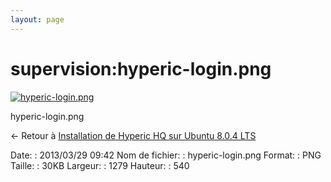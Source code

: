 ```yaml
---
layout: page
---
```


supervision:hyperic-login.png
=============================

[![hyperic-login.png](..//assets/media/supervision/hyperic-login.png@cache=&w=899&h=379 "hyperic-login.png")](..//assets/media/supervision/hyperic-login.png@cache= "Afficher le fichier original")

hyperic-login.png

← Retour à [Installation de Hyperic HQ sur Ubuntu 8.0.4
LTS](../../various/hyperic-ubuntu-install.html "various:hyperic-ubuntu-install")

Date:
:   2013/03/29 09:42
Nom de fichier:
:   hyperic-login.png
Format:
:   PNG
Taille:
:   30KB
Largeur:
:   1279
Hauteur:
:   540

